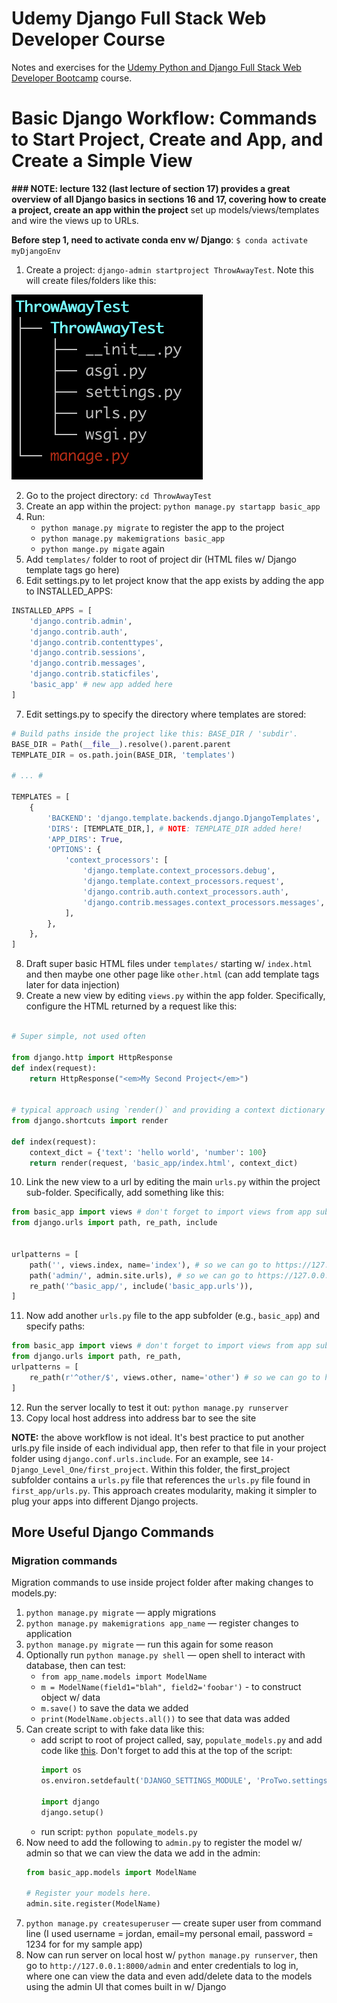 # Udemy Django Full Stack Web Developer Course

Notes and exercises for the [Udemy Python and Django Full Stack Web Developer Bootcamp](https://www.udemy.com/course/python-and-django-full-stack-web-developer-bootcamp/) course.


# Basic Django Workflow: Commands to Start Project, Create and App, and Create a Simple View

**### NOTE: lecture 132 (last lecture of section 17) provides a great overview of all Django basics in sections 16 and 17, covering how to create a project, create an app within the project**
set up models/views/templates and wire the views up to URLs.

**Before step 1, need to activate conda env w/ Django**: `$ conda activate myDjangoEnv`

1. Create a project: `django-admin startproject ThrowAwayTest`. Note this will create files/folders like this: 

![Alt text](misc_images/django_project_initial_structure.png)

2. Go to the project directory: `cd ThrowAwayTest`
3. Create an app within the project: `python manage.py startapp basic_app`
4. Run: 
    - `python manage.py migrate` to register the app to the project
    - `python manage.py makemigrations basic_app` 
    - `python mange.py migate` again
5. Add `templates/` folder to root of project dir (HTML files w/ Django template tags go here)
6. Edit settings.py to let project know that the app exists by adding the app to INSTALLED_APPS:
```python
INSTALLED_APPS = [
    'django.contrib.admin',
    'django.contrib.auth',
    'django.contrib.contenttypes',
    'django.contrib.sessions',
    'django.contrib.messages',
    'django.contrib.staticfiles',
    'basic_app' # new app added here
]
```
7. Edit settings.py to specify the directory where templates are stored:
```python
# Build paths inside the project like this: BASE_DIR / 'subdir'.
BASE_DIR = Path(__file__).resolve().parent.parent
TEMPLATE_DIR = os.path.join(BASE_DIR, 'templates')

# ... #

TEMPLATES = [
    {
        'BACKEND': 'django.template.backends.django.DjangoTemplates',
        'DIRS': [TEMPLATE_DIR,], # NOTE: TEMPLATE_DIR added here!
        'APP_DIRS': True,
        'OPTIONS': {
            'context_processors': [
                'django.template.context_processors.debug',
                'django.template.context_processors.request',
                'django.contrib.auth.context_processors.auth',
                'django.contrib.messages.context_processors.messages',
            ],
        },
    },
]

```

8. Draft super basic HTML files under `templates/` starting w/ `index.html` and then maybe one other page like `other.html` (can add template tags later for data injection)
9. Create a new view by editing `views.py` within the app folder. Specifically, configure the HTML returned by a request like this:
```python

# Super simple, not used often

from django.http import HttpResponse
def index(request):
    return HttpResponse("<em>My Second Project</em>")


# typical approach using `render()` and providing a context dictionary where keys can be referenced using `{{ }}` in the template HTML files:
from django.shortcuts import render

def index(request):
    context_dict = {'text': 'hello world', 'number': 100}
    return render(request, 'basic_app/index.html', context_dict)

```
10. Link the new view to a url by editing the main `urls.py` within the project sub-folder. Specifically, add something like this: 
```python
from basic_app import views # don't forget to import views from app subfolder we created
from django.urls import path, re_path, include


urlpatterns = [
    path('', views.index, name='index'), # so we can go to https://127.0.0.1:8000/admin/ to access index.html
    path('admin/', admin.site.urls), # so we can go to https://127.0.0.1:8000/admin/ to access built-in Django admin UI
    re_path('^basic_app/', include('basic_app.urls')),
]
```
11. Now add another `urls.py` file to the app subfolder (e.g., `basic_app`) and specify paths:
```python
from basic_app import views # don't forget to import views from app subfolder we created
from django.urls import path, re_path, 
urlpatterns = [
    re_path(r'^other/$', views.other, name='other') # so we can go to https://127.0.0.1:8000/basic_app/other/ to access built-in Django admin UI
]
```
12. Run the server locally to test it out: `python manage.py runserver`
13. Copy local host address into address bar to see the site


**NOTE:** the above workflow is not ideal. It's best practice to put another urls.py file inside of each individual app, then refer to that
file in your project folder using `django.conf.urls.include`. For an example, see `14-Django_Level_One/first_project`. Within this folder,
the first_project subfolder contains a `urls.py` file that references the `urls.py` file found in `first_app/urls.py`. This approach creates 
modularity, making it simpler to plug your apps into different Django projects.


## More Useful Django Commands
### Migration commands

Migration commands to use inside project folder after making changes to models.py:
1. `python manage.py migrate` — apply migrations
2. `python manage.py makemigrations app_name` — register changes to application
3. `python manage.py migrate` — run this again for some reason
4. Optionally run `python manage.py shell` — open shell to interact with database, then can test:
    - `from app_name.models import ModelName`
    - `m = ModelName(field1="blah", field2='foobar')` - to construct object w/ data
    - `m.save()` to save the data we added
    - `print(ModelName.objects.all())` to see that data was added
6. Can create script to with fake data like this:
    - add script to root of project called, say, `populate_models.py` and add code like [this](17-Django_Level_Two/first_project/populate_first_app.py). Don't forget
      to add this at the top of the script:
      ```python
      import os 
      os.environ.setdefault('DJANGO_SETTINGS_MODULE', 'ProTwo.settings')

      import django
      django.setup()
      ``` 
    - run script: `python populate_models.py`
7. Now need to add the following to `admin.py` to register the model w/ admin so that we can view the data we add in the admin:
    ```python
    from basic_app.models import ModelName

    # Register your models here.
    admin.site.register(ModelName)
    ```
8. `python manage.py createsuperuser` — create super user from command line (I used username = jordan, email=my personal email, password = 1234 for for my sample app)
9. Now can run server on local host w/ `python manage.py runserver`, then go to `http://127.0.0.1:8000/admin` and enter credentials to log in, where one can view the data 
   and even add/delete data to the models using the admin UI that comes built in w/ Django